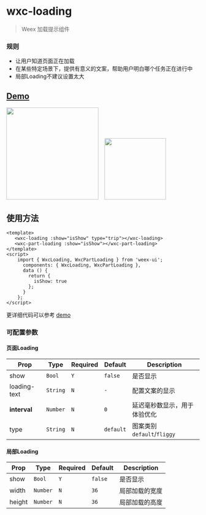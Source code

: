 # wxc-loading 

 > Weex 加载提示组件
 
### 规则
- 让用户知道页面正在加载
- 在某些特定场景下，提供有意义的文案，帮助用户明白哪个任务正在进行中
- 局部Loading不建议设置太大

## [Demo](https://h5.m.taobao.com/trip/wxc-loading/index.html?_wx_tpl=https%3A%2F%2Fh5.m.taobao.com%2Ftrip%2Fwxc-loading%2Fdemo%2Findex.native-min.js)
<img src="https://img.alicdn.com/tfs/TB11cTsfBfH8KJjy1XbXXbLdXXa-376-668.gif" width="240"/>&nbsp;&nbsp;&nbsp;&nbsp;<img src="https://img.alicdn.com/tfs/TB195ehSpXXXXc4XpXXXXXXXXXX-200-200.png" width="160"/>

## 使用方法

```vue
<template>
   <wxc-loading :show="isShow" type="trip"></wxc-loading>
   <wxc-part-loading :show="isShow"></wxc-part-loading>
</template>
<script>
    import { WxcLoading, WxcPartLoading } from 'weex-ui';
      components: { WxcLoading, WxcPartLoading },
      data () {
        return {
          isShow: true
        };
      }
    };
</script>
```

更详细代码可以参考 [demo](https://github.com/alibaba/weex-ui/blob/master/example/loading/index.vue)

### 可配置参数

#### 页面Loading

| Prop | Type | Required | Default | Description |
|-------------|------------|--------|-----|-----|
| show | `Bool` |`Y`| `false` | 是否显示|
| loading-text | `String` |`N`| `-` | 配置文案的显示 |
| **interval** | `Number` |`N`| `0` | 延迟毫秒数显示，用于体验优化|
| type | `String` | `N`|`default` |图案类别`default`/`fliggy`|

#### 局部Loading

| Prop | Type | Required | Default | Description |
|-------------|------------|--------|-----|-----|
| show | `Bool` |`Y`| `false` | 是否显示|
| width | `Number` |`N`| `36` | 局部加载的宽度 |
| height | `Number` |`N`| `36` | 局部加载的高度 |
